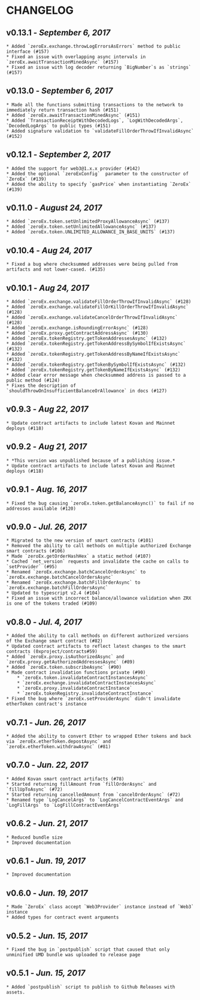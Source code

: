 # CHANGELOG

v0.13.1 - _September 6, 2017_
------------------------
    * Added `zeroEx.exchange.throwLogErrorsAsErrors` method to public interface (#157)
    * Fixed an issue with overlapping async intervals in `zeroEx.awaitTransactionMinedAsync` (#157)
    * Fixed an issue with log decoder returning `BigNumber`s as `strings` (#157)

v0.13.0 - _September 6, 2017_
------------------------
    * Made all the functions submitting transactions to the network to immediately return transaction hash (#151)
    * Added `zeroEx.awaitTransactionMinedAsync` (#151)
    * Added `TransactionReceiptWithDecodedLogs`, `LogWithDecodedArgs`, `DecodedLogArgs` to public types (#151)
    * Added signature validation to `validateFillOrderThrowIfInvalidAsync` (#152)

v0.12.1 - _September 2, 2017_
------------------------
    * Added the support for web3@1.x.x provider (#142)
    * Added the optional `zeroExConfig`  parameter to the constructor of `ZeroEx` (#139)
    * Added the ability to specify `gasPrice` when instantiating `ZeroEx` (#139)

v0.11.0 - _August 24, 2017_
------------------------
    * Added `zeroEx.token.setUnlimitedProxyAllowanceAsync` (#137)
    * Added `zeroEx.token.setUnlimitedAllowanceAsync` (#137)
    * Added `zeroEx.token.UNLIMITED_ALLOWANCE_IN_BASE_UNITS` (#137)

v0.10.4 - _Aug 24, 2017_
------------------------
    * Fixed a bug where checksummed addresses were being pulled from artifacts and not lower-cased. (#135)

v0.10.1 - _Aug 24, 2017_
------------------------
    * Added `zeroEx.exchange.validateFillOrderThrowIfInvalidAsync` (#128)
    * Added `zeroEx.exchange.validateFillOrKillOrderThrowIfInvalidAsync` (#128)
    * Added `zeroEx.exchange.validateCancelOrderThrowIfInvalidAsync` (#128)
    * Added `zeroEx.exchange.isRoundingErrorAsync` (#128)
    * Added `zeroEx.proxy.getContractAddressAsync` (#130)
    * Added `zeroEx.tokenRegistry.getTokenAddressesAsync` (#132)
    * Added `zeroEx.tokenRegistry.getTokenAddressBySymbolIfExistsAsync` (#132)
    * Added `zeroEx.tokenRegistry.getTokenAddressByNameIfExistsAsync` (#132)
    * Added `zeroEx.tokenRegistry.getTokenBySymbolIfExistsAsync` (#132)
    * Added `zeroEx.tokenRegistry.getTokenByNameIfExistsAsync` (#132)
    * Added clear error message when checksummed address is passed to a public method (#124)
    * Fixes the description of `shouldThrowOnInsufficientBalanceOrAllowance` in docs (#127)

v0.9.3 - _Aug 22, 2017_
------------------------
    * Update contract artifacts to include latest Kovan and Mainnet deploys (#118)

v0.9.2 - _Aug 21, 2017_
------------------------
    * *This version was unpublished because of a publishing issue.*
    * Update contract artifacts to include latest Kovan and Mainnet deploys (#118)

v0.9.1 - _Aug. 16, 2017_
------------------------
    * Fixed the bug causing `zeroEx.token.getBalanceAsync()` to fail if no addresses available (#120)

v0.9.0 - _Jul. 26, 2017_
------------------------
    * Migrated to the new version of smart contracts (#101)
    * Removed the ability to call methods on multiple authorized Exchange smart contracts (#106)
    * Made `zeroEx.getOrderHashHex` a static method (#107)
    * Cached `net_version` requests and invalidate the cache on calls to `setProvider` (#95)
    * Renamed `zeroEx.exchange.batchCancelOrderAsync` to `zeroEx.exchange.batchCancelOrdersAsync`
    * Renamed `zeroEx.exchange.batchFillOrderAsync` to `zeroEx.exchange.batchFillOrdersAsync`
    * Updated to typescript v2.4 (#104)
    * Fixed an issue with incorrect balance/allowance validation when ZRX is one of the tokens traded (#109)

v0.8.0 - _Jul. 4, 2017_
------------------------
    * Added the ability to call methods on different authorized versions of the Exchange smart contract (#82)
    * Updated contract artifacts to reflect latest changes to the smart contracts (0xproject/contracts#59)
    * Added `zeroEx.proxy.isAuthorizedAsync` and `zeroEx.proxy.getAuthorizedAddressesAsync` (#89)
    * Added `zeroEx.token.subscribeAsync` (#90)
    * Made contract invalidation functions private (#90)
        * `zeroEx.token.invalidateContractInstancesAsync`
        * `zeroEx.exchange.invalidateContractInstancesAsync`
        * `zeroEx.proxy.invalidateContractInstance`
        * `zeroEx.tokenRegistry.invalidateContractInstance`
    * Fixed the bug where `zeroEx.setProviderAsync` didn't invalidate etherToken contract's instance

v0.7.1 - _Jun. 26, 2017_
------------------------
    * Added the ability to convert Ether to wrapped Ether tokens and back via `zeroEx.etherToken.depostAsync` and `zeroEx.etherToken.withdrawAsync` (#81)

v0.7.0 - _Jun. 22, 2017_
------------------------
    * Added Kovan smart contract artifacts (#78)
    * Started returning fillAmount from `fillOrderAsync` and `fillUpToAsync` (#72)
    * Started returning cancelledAmount from `cancelOrderAsync` (#72)
    * Renamed type `LogCancelArgs` to `LogCancelContractEventArgs` and `LogFillArgs` to `LogFillContractEventArgs`

v0.6.2 - _Jun. 21, 2017_
------------------------
    * Reduced bundle size
    * Improved documentation

v0.6.1 - _Jun. 19, 2017_
------------------------
    * Improved documentation

v0.6.0 - _Jun. 19, 2017_
------------------------
    * Made `ZeroEx` class accept `Web3Provider` instance instead of `Web3` instance
    * Added types for contract event arguments

v0.5.2 - _Jun. 15, 2017_
------------------------
    * Fixed the bug in `postpublish` script that caused that only unminified UMD bundle was uploaded to release page

v0.5.1 - _Jun. 15, 2017_
------------------------
    * Added `postpublish` script to publish to Github Releases with assets.
